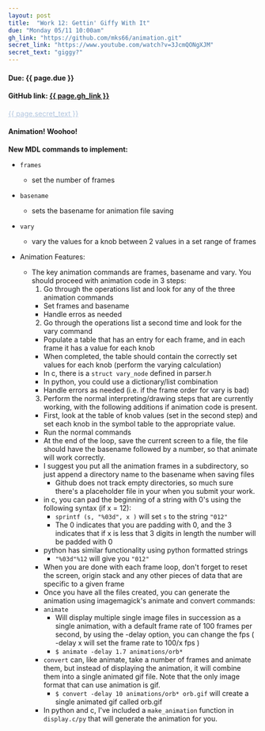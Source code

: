 ```yaml
---
layout: post
title:  "Work 12: Gettin' Giffy With It"
due: "Monday 05/11 10:00am"
gh_link: "https://github.com/mks66/animation.git"
secret_link: "https://www.youtube.com/watch?v=3JcmQONgXJM"
secret_text: "giggy?"
---
```


#### Due: {{ page.due }}

<h4>GitHub link: <a href="{{ page.gh_link }}" target="blank">{{ page.gh_link }}</a></h4>

<a href="{{ page.secret_link }}" style="color: lightsteelblue"> {{ page.secret_text }}</a>

#### Animation! Woohoo!

__New MDL commands to implement:__
* `frames`
  * set the number of frames
* `basename`
  * sets the basename for animation file saving
* `vary`
  * vary the values for a knob between 2 values in a set range of frames

* Animation Features:
  * The key animation commands are frames, basename and vary. You should proceed with animation code in 3 steps:
    1. Go through the operations list and look for any of the three animation commands
      * Set frames and basename
      * Handle erros as needed
    2. Go through the operations list a second time and look for the vary command
      * Populate a table that has an entry for each frame, and in each frame it has a value for each knob
      * When completed, the table should contain the correctly set values for each knob (perform the varying calculation)
      * In c, there is a `struct vary_node` defined in parser.h
      * In python, you could use a dictionary/list combination
      * Handle errors as needed (i.e. if the frame order for vary is bad)
    3. Perform the normal interpreting/drawing steps that are currently working, with the following additions if animation code is present.
      * First, look at the table of knob values (set in the second step) and set each knob in the symbol table to the appropriate value.
      * Run the normal commands
      * At the end of the loop, save the current screen to a file, the file should have the basename followed by a number, so that animate will work correctly.
      * I suggest you put all the animation frames in a subdirectory, so just append a directory name to the basename when saving files
        * Github does not track empty directories, so much sure there's a placeholder file in your when you submit your work.
      * in c, you can pad the beginning of a string with 0's using the following syntax (if x = 12):
        * `sprintf (s, "%03d", x )` will set `s` to the string `"012"`
        * The 0 indicates that you are padding with 0, and the 3 indicates that if x is less that 3 digits in length the number will be padded with 0
      * python has similar functionality using python formatted strings
        * `"%03d"%12`  will give you `"012"`
      * When you are done with each frame loop, don't forget to reset the screen, origin stack and any other pieces of data that are specific to a given frame
      * Once you have all the files created, you can generate the animation using imagemagick's animate and convert commands:
      * `animate`
        * Will display multiple single image files in succession as a single animation, with a default frame rate of 100 frames per second, by using the -delay option, you can change the fps ( -delay x will set the frame rate to 100/x fps )
        * `$ animate -delay 1.7 animations/orb*`
      * `convert` can, like animate, take a number of frames and animate them, but instead of displaying the animation, it will combine them into a single animated gif file. Note that the only image format that can use animation is gif.
        * `$ convert -delay 10 animations/orb* orb.gif` will create a single animated gif called orb.gif
      * In python and c, I've included a `make_animation` function in `display.c/py` that will generate the animation for you.
